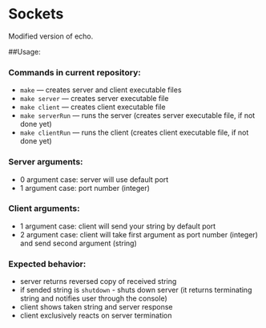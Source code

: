 # Sockets

Modified version of echo.

##Usage:

### Commands in current repository:
+ `make` — creates server and client executable files
+ `make server` — creates server executable file
+ `make client` — creates client executable file
+ `make serverRun` — runs the server (creates server executable file, if not done yet)
+ `make clientRun` — runs the client (creates client executable file, if not done yet)
### Server arguments:
+ 0 argument case: server will use default port
+ 1 argument case: port number (integer)
### Client arguments:
+ 1 argument case: client will send your string by default port
+ 2 argument case: client will take first argument as port number (integer) and send second argument (string)
### Expected behavior:
+ server returns reversed copy of received string
+ if sended string is `shutdown` - shuts down server (it returns terminating string and notifies user through the console)
+ client shows taken string and server response
+ client exclusively reacts on server termination
